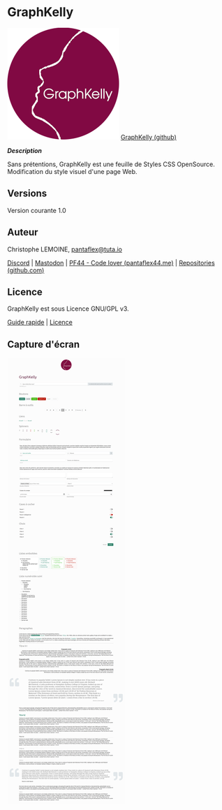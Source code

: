 # GraphKelly

![GraphKelly](https://github.com/pantaflex44/GraphKelly/blob/main/graphkelly256.png)
[GraphKelly (github)](https://github.com/pantaflex44/GraphKelly)

***Description***

Sans prétentions, GraphKelly est une feuille de Styles CSS OpenSource.
Modification du style visuel d'une page Web.



## Versions

Version courante 1.0



## Auteur

Christophe LEMOINE, [pantaflex@tuta.io](mailto:%20pantaflex@tuta.io?subject=GraphKelly)

[Discord](https://discord.com/users/829806043185676330/) | [Mastodon](https://mamot.fr/@pantaflex44) | [PF44 - Code lover (pantaflex44.me)](https://pantaflex44.me/) | [Repositories (github.com)](https://github.com/pantaflex44?tab=repositories)



## Licence

GraphKelly est sous Licence GNU/GPL v3.

[Guide rapide](https://www.gnu.org/licenses/quick-guide-gplv3.fr.html) | [Licence](https://www.gnu.org/licenses/gpl-3.0.fr.html)



## Capture d'écran

![Capture d'écran](https://github.com/pantaflex44/GraphKelly/blob/main/screenshot.png)
